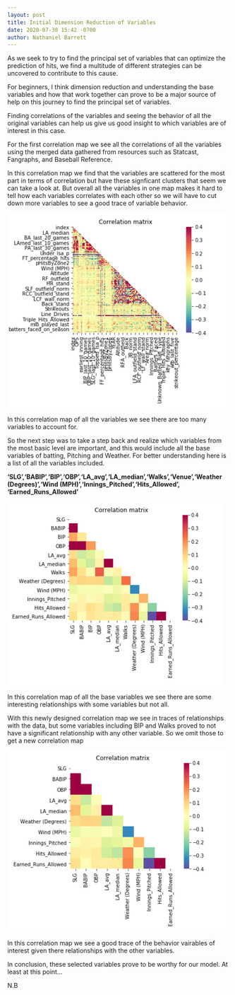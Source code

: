 ```yaml
---
layout: post
title: Initial Dimension Reduction of Variables 
date: 2020-07-30 15:42 -0700
author: Nathaniel Barrett
---
```


As we seek to try to find the principal set of variables that can optimize the prediction of hits, we find a multitude of different strategies can be uncovered to contribute to this cause.

For beginners, I think dimension reduction and understanding the base variables and how that work together can prove to be a major source of help on this journey to find the principal set of variables.

Finding correlations of the variables and seeing the behavior of all the original variables can help us give us good insight to which variables are of interest in this case.

For the first correlation map we see all the correlations of all the variables using the merged data gathered from resources such as Statcast, Fangraphs, and Baseball Reference.

In this correlation map we find that the variables are scattered for the most part in terms of correlation but have these signficant clusters that seem we can take a look at. But overall all the variables in one map makes it hard to tell how each variables correlates with each other so we will have to cut down more variables to see a good trace of variable behavior.

![first correlation](./docs/images/corr1.png "correlation1")


In this correlation map of all the variables we see there are too many variables to account for.

So the next step was to take a step back and realize which variables from the most basic level are important, and this would include all the base variables of batting, Pitching and Weather. For better understanding here is a list of all the variables included.

**‘SLG’,‘BABIP’,‘BIP’,‘OBP’,‘LA_avg’,‘LA_median’,‘Walks’,‘Venue’,‘Weather (Degrees)’,‘Wind (MPH)’,‘Innings_Pitched’,‘Hits_Allowed’, ‘Earned_Runs_Allowed’**

![second correlation](./docs/images/corr2.png "correlation2")

In this correlation map of all the base variables we see there are some interesting relationships with some variables but not all.

With this newly designed correlation map we see in traces of relationships with the data, but some variables including BIP and Walks proved to not have a significant relationship with any other variable. So we omit those to get a new correlation map

![third correlation](./docs/images/corr3.png "correlation3")

In this correlation map we see a good trace of the behavior vairables of interest given there relationships with the other variables.

In conclusion, these selected variables prove to be worthy for our model. At least at this point…

N.B
